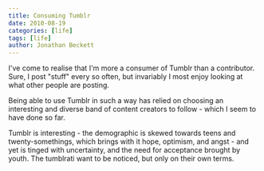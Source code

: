 ```yaml
---
title: Consuming Tumblr
date: 2010-08-19
categories: [life]
tags: [life]
author: Jonathan Beckett
---
```


I've come to realise that I'm more a consumer of Tumblr than a contributor. Sure, I post "stuff" every so often, but invariably I most enjoy looking at what other people are posting.

Being able to use Tumblr in such a way has relied on choosing an interesting and diverse band of content creators to follow - which I seem to have done so far.

Tumblr is interesting - the demographic is skewed towards teens and twenty-somethings, which brings with it hope, optimism, and angst - and yet is tinged with uncertainty, and the need for acceptance brought by youth. The tumblrati want to be noticed, but only on their own terms.